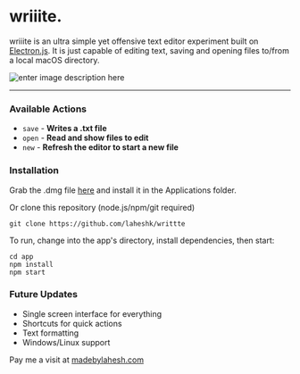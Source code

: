 # wriiite.

wriiite is an ultra simple yet offensive text editor experiment built on [Electron.js](https://electronjs.org/). It is just capable of editing text, saving and opening files to/from a local macOS directory.

![enter image description here](https://i.imgur.com/2FDq4Rw.png)

---

### Available Actions

- `save` - **Writes a .txt file**
- `open` - **Read and show files to edit**
- `new` - **Refresh the editor to start a new file**

### Installation

Grab the .dmg file [here](https://www.dropbox.com/s/wub2doiqop3usr4/wriiite-1.0.0.dmg?dl=0) and install it in the Applications folder.

Or clone this repository (node.js/npm/git required)

    git clone https://github.com/laheshk/writtte

To run, change into the app's directory, install dependencies, then start:

    cd app
    npm install
    npm start

### Future Updates

- Single screen interface for everything
- Shortcuts for quick actions
- Text formatting
- Windows/Linux support

Pay me a visit at [madebylahesh.com](http://www.madebylahesh.com)
